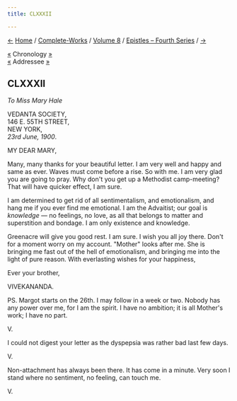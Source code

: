 ```yaml
---
title: CLXXXII

---
```

<div>

[←](181_mary.htm) [Home](../../../index.htm) /
[Complete-Works](../../complete_works.htm) / [Volume
8](../volume_8_contents.htm) / [Epistles – Fourth
Series](epistles_fourth_series_contents.htm) / [→](183_sister.htm)

  

[«](../../volume_6/epistles_second_series/159_nivedita.htm) Chronology
[»](../../volume_9/letters_fifth_series/174_christina.htm)  
[«](181_mary.htm) Addressee [»](183_sister.htm)

## CLXXXII

*To Miss Mary Hale*

VEDANTA SOCIETY,  
146 E. 55TH STREET,  
NEW YORK,  
*23rd June, 1900*.

MY DEAR MARY,

Many, many thanks for your beautiful letter. I am very well and happy
and same as ever. Waves must come before a rise. So with me. I am very
glad you are going to pray. Why don't you get up a Methodist
camp-meeting? That will have quicker effect, I am sure.

I am determined to get rid of all sentimentalism, and emotionalism, and
hang me if you ever find me emotional. I am the Advaitist; our goal is
*knowledge* — no feelings, no love, as all that belongs to matter and
superstition and bondage. I am only existence and knowledge.

Greenacre will give you good rest. I am sure. I wish you all joy there.
Don't for a moment worry on my account. "Mother" looks after me. She is
bringing me fast out of the hell of emotionalism, and bringing me into
the light of pure reason. With everlasting wishes for your happiness,

Ever your brother,

VIVEKANANDA.

PS. Margot starts on the 26th. I may follow in a week or two. Nobody has
any power over me, for I am the spirit. I have no ambition; it is all
Mother's work; I have no part.

V.

I could not digest your letter as the dyspepsia was rather bad last few
days.

V.

Non-attachment has always been there. It has come in a minute. Very soon
I stand where no sentiment, no feeling, can touch me.

V.

</div>

